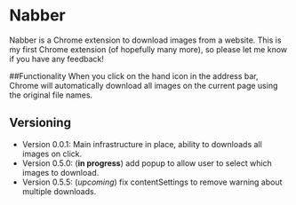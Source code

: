 # Nabber

Nabber is a Chrome extension to download images from a website. 
This is my first Chrome extension (of hopefully many more), so please let me know if you have any feedback!

##Functionality
When you click on the hand icon in the address bar, Chrome will automatically download all images on the current page 
using the original file names.   

## Versioning
* Version 0.0.1: Main infrastructure in place, ability to downloads all images on click.
* Version 0.5.0: (__in progress__) add popup to allow user to select which images to download.
* Version 0.5.5: (_upcoming_) fix contentSettings to remove warning about multiple downloads.
